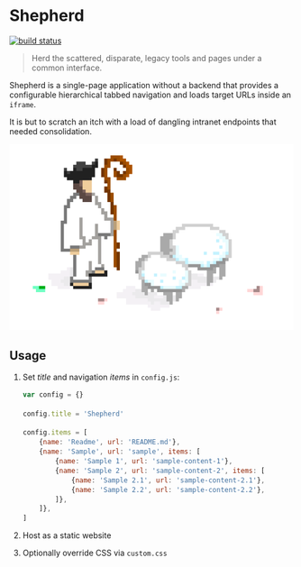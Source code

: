 # Shepherd

[![build status](https://travis-ci.org/famousgarkin/shepherd.svg)](https://travis-ci.org/famousgarkin/shepherd)

> Herd the scattered, disparate, legacy tools and pages under a common interface.

Shepherd is a single-page application without a backend that provides a configurable hierarchical tabbed navigation and loads target URLs inside an `iframe`.

It is but to scratch an itch with a load of dangling intranet endpoints that needed consolidation.

![](assets/shepherd.png)

## Usage

1. Set *title* and navigation *items* in `config.js`:

	```js
	var config = {}
	
	config.title = 'Shepherd'
	
	config.items = [
		{name: 'Readme', url: 'README.md'},
		{name: 'Sample', url: 'sample', items: [
			{name: 'Sample 1', url: 'sample-content-1'},
			{name: 'Sample 2', url: 'sample-content-2', items: [
				{name: 'Sample 2.1', url: 'sample-content-2.1'},
				{name: 'Sample 2.2', url: 'sample-content-2.2'},
			]},
		]},
	]
	```

2. Host as a static website

3. Optionally override CSS via `custom.css`
